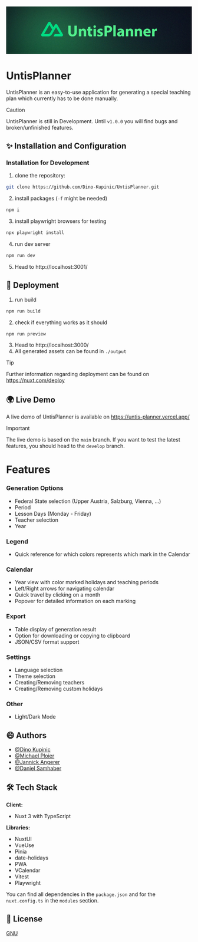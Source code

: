 [![UntisPlanner](./.github/assets/untisplanner.png)](https://untis-planner.vercel.app/)

# UntisPlanner
UntisPlanner is an easy-to-use application for generating a special teaching plan which currently has to be done manually.

> [!CAUTION]
> UntisPlanner is still in Development. Until `v1.0.0` you will find bugs and broken/unfinished features.

## ✨ Installation and Configuration

### Installation for Development 
1. clone the repository:
```bash
git clone https://github.com/Dino-Kupinic/UntisPlanner.git
```
2. install packages (```-f``` might be needed)
```bash
npm i 
```
3. install playwright browsers for testing
```bash
npx playwright install
```
4. run dev server
```bash
npm run dev
```
5. Head to http://localhost:3001/

## 🚀 Deployment
1. run build
```bash
npm run build
```
2. check if everything works as it should
```bash
npm run preview
```
3. Head to http://localhost:3000/
4. All generated assets can be found in `./output`

> [!TIP]
> Further information regarding deployment can be found on https://nuxt.com/deploy

## 🌍 Live Demo
A live demo of UntisPlanner is available on https://untis-planner.vercel.app/

> [!IMPORTANT]  
> The live demo is based on the `main` branch. If you want to test the latest features, you should head to the `develop` branch.

# Features

### Generation Options

- Federal State selection (Upper Austria, Salzburg, Vienna, ...)
- Period
- Lesson Days (Monday - Friday)
- Teacher selection 
- Year

### Legend
- Quick reference for which colors represents which mark in the Calendar

### Calendar

- Year view with color marked holidays and teaching periods
- Left/Right arrows for navigating calendar
- Quick travel by clicking on a month
- Popover for detailed information on each marking

### Export

- Table display of generation result
- Option for downloading or copying to clipboard
- JSON/CSV format support

### Settings

- Language selection
- Theme selection
- Creating/Removing teachers
- Creating/Removing custom holidays

### Other
- Light/Dark Mode


## 😄 Authors

- [@Dino Kupinic](https://www.github.com/Dino-Kupinic)
- [@Michael Ploier](https://www.github.com/MPloier)
- [@Jannick Angerer](https://www.github.com/Neuery17Alt)
- [@Daniel Samhaber](https://www.github.com/dsamhabe)

## 🛠️ Tech Stack

**Client:** 
- Nuxt 3 with TypeScript

**Libraries:** 
- NuxtUI
- VueUse
- Pinia
- date-holidays
- PWA
- VCalendar
- Vitest
- Playwright

You can find all dependencies in the `package.json` and for the `nuxt.config.ts` in the `modules` section.

## 🦋 License

[GNU](https://choosealicense.com/licenses/gpl-3.0/)


